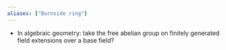 ```yaml
---
aliases: ["Burnside ring"]
---
```


- In algebraic geometry: take the free abelian group on finitely generated field extensions over a base field?